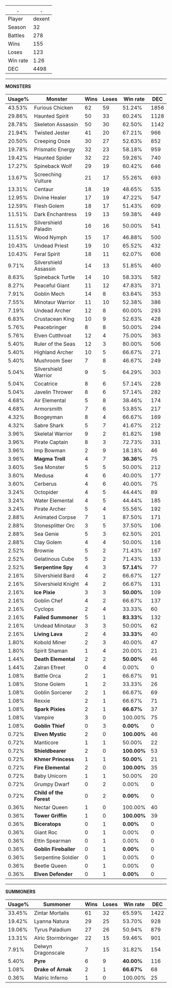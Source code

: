 .|.
|-|-
Player|dexent
Season|32
Battles|278
Wins|155
Loses|123
Win rate|1.26
DEC|4498

---
**MONSTERS**

Usage%|Monster|Wins|Loses|Win rate|DEC|
-|-|-|-|-|-|
43.53%|Furious Chicken|62|59|51.24%|1856|
29.86%|Haunted Spirit|50|33|60.24%|1128|
28.78%|Skeleton Assassin|50|30|62.50%|1142|
21.94%|Twisted Jester|41|20|67.21%|966|
20.50%|Creeping Ooze|30|27|52.63%|852|
19.78%|Prismatic Energy|32|23|58.18%|959|
19.42%|Haunted Spider|32|22|59.26%|740|
17.27%|Spineback Wolf|29|19|60.42%|646|
13.67%|Screeching Vulture|21|17|55.26%|693|
13.31%|Centaur|18|19|48.65%|535|
12.95%|Divine Healer|17|19|47.22%|547|
12.59%|Flesh Golem|18|17|51.43%|609|
11.51%|Dark Enchantress|19|13|59.38%|449|
11.51%|Silvershield Paladin|16|16|50.00%|541|
11.51%|Wood Nymph|15|17|46.88%|500|
10.43%|Undead Priest|19|10|65.52%|432|
10.43%|Feral Spirit|18|11|62.07%|606|
9.71%|Silvershield Assassin|14|13|51.85%|460|
8.63%|Spineback Turtle|14|10|58.33%|582|
8.27%|Peaceful Giant|11|12|47.83%|371|
7.91%|Goblin Mech|14|8|63.64%|353|
7.55%|Minotaur Warrior|11|10|52.38%|386|
7.19%|Undead Archer|12|8|60.00%|293|
6.83%|Crustacean King|10|9|52.63%|428|
5.76%|Peacebringer|8|8|50.00%|294|
5.76%|Elven Cutthroat|12|4|75.00%|363|
5.40%|Ruler of the Seas|12|3|80.00%|506|
5.40%|Highland Archer|10|5|66.67%|271|
5.40%|Mushroom Seer|7|8|46.67%|249|
5.04%|Silvershield Warrior|9|5|64.29%|303|
5.04%|Cocatrice|8|6|57.14%|228|
5.04%|Javelin Thrower|8|6|57.14%|282|
4.68%|Air Elemental|5|8|38.46%|174|
4.68%|Armorsmith|7|6|53.85%|217|
4.32%|Boogeyman|8|4|66.67%|169|
4.32%|Sabre Shark|5|7|41.67%|212|
3.96%|Skeletal Warrior|9|2|81.82%|198|
3.96%|Pirate Captain|8|3|72.73%|331|
3.96%|Imp Bowman|2|9|18.18%|46|
3.96%|**Magma Troll**|4|7|**36.36%**|75|
3.60%|Sea Monster|5|5|50.00%|212|
3.60%|Medusa|4|6|40.00%|177|
3.60%|Cerberus|4|6|40.00%|75|
3.24%|Octopider|4|5|44.44%|89|
3.24%|Water Elemental|4|5|44.44%|185|
3.24%|Pirate Archer|5|4|55.56%|192|
2.88%|Animated Corpse|7|1|87.50%|171|
2.88%|Stonesplitter Orc|3|5|37.50%|106|
2.88%|Sea Genie|5|3|62.50%|201|
2.88%|Clay Golem|4|4|50.00%|116|
2.52%|Brownie|5|2|71.43%|167|
2.52%|Gelatinous Cube|5|2|71.43%|133|
2.52%|**Serpentine Spy**|4|3|**57.14%**|77|
2.16%|Silvershield Bard|4|2|66.67%|127|
2.16%|Silvershield Knight|4|2|66.67%|131|
2.16%|**Ice Pixie**|3|3|**50.00%**|109|
2.16%|Goblin Chef|4|2|66.67%|137|
2.16%|Cyclops|2|4|33.33%|60|
2.16%|**Failed Summoner**|5|1|**83.33%**|132|
2.16%|Undead Minotaur|3|3|50.00%|62|
2.16%|**Living Lava**|2|4|**33.33%**|40|
1.80%|Kobold Miner|2|3|40.00%|47|
1.80%|Spirit Shaman|1|4|20.00%|21|
1.44%|**Death Elemental**|2|2|**50.00%**|46|
1.44%|Zalran Efreet|0|4|0.00%|0|
1.08%|Battle Orca|2|1|66.67%|91|
1.08%|Stone Golem|1|2|33.33%|26|
1.08%|Goblin Sorcerer|2|1|66.67%|69|
1.08%|Rexxie|2|1|66.67%|71|
1.08%|**Spark Pixies**|2|1|**66.67%**|37|
1.08%|Vampire|3|0|100.00%|75|
1.08%|**Goblin Thief**|0|3|**0.00%**|0|
0.72%|**Elven Mystic**|2|0|**100.00%**|46|
0.72%|Manticore|1|1|50.00%|22|
0.72%|**Shieldbearer**|2|0|**100.00%**|53|
0.72%|**Khmer Princess**|1|1|**50.00%**|21|
0.72%|**Fire Elemental**|2|0|**100.00%**|35|
0.72%|Baby Unicorn|1|1|50.00%|20|
0.72%|Grumpy Dwarf|0|2|0.00%|0|
0.72%|**Child of the Forest**|0|2|**0.00%**|0|
0.36%|Nectar Queen|1|0|100.00%|40|
0.36%|**Tower Griffin**|1|0|**100.00%**|39|
0.36%|**Biceratops**|0|1|**0.00%**|0|
0.36%|Giant Roc|0|1|0.00%|0|
0.36%|Ettin Spearman|0|1|0.00%|0|
0.36%|**Goblin Fireballer**|0|1|**0.00%**|0|
0.36%|Serpentine Soldier|0|1|0.00%|0|
0.36%|Beetle Queen|0|1|0.00%|0|
0.36%|**Elven Defender**|0|1|**0.00%**|0|

---
**SUMMONERS**

Usage%|Summoner|Wins|Loses|Win rate|DEC|
-|-|-|-|-|-|
33.45%|Zintar Mortalis|61|32|65.59%|1422|
19.42%|Lyanna Natura|29|25|53.70%|928|
19.06%|Tyrus Paladium|27|26|50.94%|879|
13.31%|Alric Stormbringer|22|15|59.46%|901|
7.91%|Delwyn Dragonscale|7|15|31.82%|154|
5.40%|**Pyre**|6|9|**40.00%**|116|
1.08%|**Drake of Arnak**|2|1|**66.67%**|68|
0.36%|Malric Inferno|1|0|100.00%|25|
